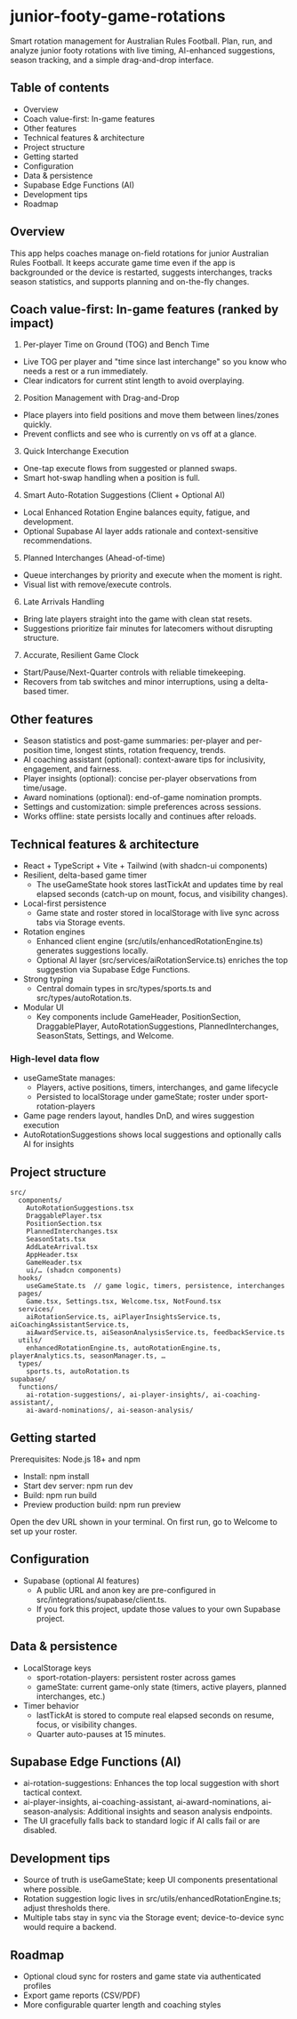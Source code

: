 # junior-footy-game-rotations

Smart rotation management for Australian Rules Football. Plan, run, and analyze junior footy rotations with live timing, AI-enhanced suggestions, season tracking, and a simple drag-and-drop interface.

## Table of contents
- Overview
- Coach value-first: In-game features
- Other features
- Technical features & architecture
- Project structure
- Getting started
- Configuration
- Data & persistence
- Supabase Edge Functions (AI)
- Development tips
- Roadmap

## Overview
This app helps coaches manage on-field rotations for junior Australian Rules Football. It keeps accurate game time even if the app is backgrounded or the device is restarted, suggests interchanges, tracks season statistics, and supports planning and on-the-fly changes.

## Coach value-first: In-game features (ranked by impact)

1) Per-player Time on Ground (TOG) and Bench Time
- Live TOG per player and "time since last interchange" so you know who needs a rest or a run immediately.
- Clear indicators for current stint length to avoid overplaying.

2) Position Management with Drag-and-Drop
- Place players into field positions and move them between lines/zones quickly.
- Prevent conflicts and see who is currently on vs off at a glance.

3) Quick Interchange Execution
- One-tap execute flows from suggested or planned swaps.
- Smart hot-swap handling when a position is full.

4) Smart Auto-Rotation Suggestions (Client + Optional AI)
- Local Enhanced Rotation Engine balances equity, fatigue, and development.
- Optional Supabase AI layer adds rationale and context-sensitive recommendations.

5) Planned Interchanges (Ahead-of-time)
- Queue interchanges by priority and execute when the moment is right.
- Visual list with remove/execute controls.

6) Late Arrivals Handling
- Bring late players straight into the game with clean stat resets.
- Suggestions prioritize fair minutes for latecomers without disrupting structure.

7) Accurate, Resilient Game Clock
- Start/Pause/Next-Quarter controls with reliable timekeeping.
- Recovers from tab switches and minor interruptions, using a delta-based timer.

## Other features
- Season statistics and post-game summaries: per-player and per-position time, longest stints, rotation frequency, trends.
- AI coaching assistant (optional): context-aware tips for inclusivity, engagement, and fairness.
- Player insights (optional): concise per-player observations from time/usage.
- Award nominations (optional): end-of-game nomination prompts.
- Settings and customization: simple preferences across sessions.
- Works offline: state persists locally and continues after reloads.

## Technical features & architecture
- React + TypeScript + Vite + Tailwind (with shadcn-ui components)
- Resilient, delta-based game timer
  - The useGameState hook stores lastTickAt and updates time by real elapsed seconds (catch-up on mount, focus, and visibility changes).
- Local-first persistence
  - Game state and roster stored in localStorage with live sync across tabs via Storage events.
- Rotation engines
  - Enhanced client engine (src/utils/enhancedRotationEngine.ts) generates suggestions locally.
  - Optional AI layer (src/services/aiRotationService.ts) enriches the top suggestion via Supabase Edge Functions.
- Strong typing
  - Central domain types in src/types/sports.ts and src/types/autoRotation.ts.
- Modular UI
  - Key components include GameHeader, PositionSection, DraggablePlayer, AutoRotationSuggestions, PlannedInterchanges, SeasonStats, Settings, and Welcome.

### High-level data flow
- useGameState manages:
  - Players, active positions, timers, interchanges, and game lifecycle
  - Persisted to localStorage under gameState; roster under sport-rotation-players
- Game page renders layout, handles DnD, and wires suggestion execution
- AutoRotationSuggestions shows local suggestions and optionally calls AI for insights

## Project structure
```
src/
  components/
    AutoRotationSuggestions.tsx
    DraggablePlayer.tsx
    PositionSection.tsx
    PlannedInterchanges.tsx
    SeasonStats.tsx
    AddLateArrival.tsx
    AppHeader.tsx
    GameHeader.tsx
    ui/… (shadcn components)
  hooks/
    useGameState.ts  // game logic, timers, persistence, interchanges
  pages/
    Game.tsx, Settings.tsx, Welcome.tsx, NotFound.tsx
  services/
    aiRotationService.ts, aiPlayerInsightsService.ts, aiCoachingAssistantService.ts,
    aiAwardService.ts, aiSeasonAnalysisService.ts, feedbackService.ts
  utils/
    enhancedRotationEngine.ts, autoRotationEngine.ts, playerAnalytics.ts, seasonManager.ts, …
  types/
    sports.ts, autoRotation.ts
supabase/
  functions/
    ai-rotation-suggestions/, ai-player-insights/, ai-coaching-assistant/,
    ai-award-nominations/, ai-season-analysis/
```

## Getting started
Prerequisites: Node.js 18+ and npm

- Install: npm install
- Start dev server: npm run dev
- Build: npm run build
- Preview production build: npm run preview

Open the dev URL shown in your terminal. On first run, go to Welcome to set up your roster.

## Configuration
- Supabase (optional AI features)
  - A public URL and anon key are pre-configured in src/integrations/supabase/client.ts.
  - If you fork this project, update those values to your own Supabase project.

## Data & persistence
- LocalStorage keys
  - sport-rotation-players: persistent roster across games
  - gameState: current game-only state (timers, active players, planned interchanges, etc.)
- Timer behavior
  - lastTickAt is stored to compute real elapsed seconds on resume, focus, or visibility changes.
  - Quarter auto-pauses at 15 minutes.

## Supabase Edge Functions (AI)
- ai-rotation-suggestions: Enhances the top local suggestion with short tactical context.
- ai-player-insights, ai-coaching-assistant, ai-award-nominations, ai-season-analysis: Additional insights and season analysis endpoints.
- The UI gracefully falls back to standard logic if AI calls fail or are disabled.

## Development tips
- Source of truth is useGameState; keep UI components presentational where possible.
- Rotation suggestion logic lives in src/utils/enhancedRotationEngine.ts; adjust thresholds there.
- Multiple tabs stay in sync via the Storage event; device-to-device sync would require a backend.

## Roadmap
- Optional cloud sync for rosters and game state via authenticated profiles
- Export game reports (CSV/PDF)
- More configurable quarter length and coaching styles

